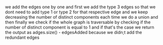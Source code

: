 we add the edges one by one and first we add the type 3 edges so that we dont need to add type 1 or type 2 for that respective edge and we keep decreasing the number of distinct components each time we do a union and then finally we check if the whole graph is traversable by checking if the number of distinct component is equal to 1 and if that's the case we return the output as adges.size() - edgesAdded because we didn;t add the redundant edges